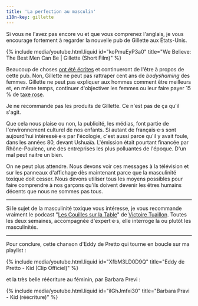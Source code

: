 ```yaml
---
title: 'La perfection au masculin'
i18n-key: gillette
---
```


Si vous ne l'avez pas encore vu et que vous comprenez l'anglais, je vous encourage fortement à regarder la nouvelle pub de Gillette aux États-Unis.

<!-- more -->

{% include media/youtube.html.liquid id="koPmuEyP3a0" title="We Believe: The Best Men Can Be | Gillette (Short Film)" %}

Beaucoup de choses [ont été écrites](http://cheekmagazine.fr/societe/pub-gillette-masculinistes/) et continueront de l'être à propos de cette pub. Non, Gillette ne peut pas rattraper cent ans de _bodyshaming_ des femmes. Gillette ne peut pas expliquer aux hommes comment être meilleurs et, en même temps, continuer d'objectiver les femmes ou leur faire payer 15 % de [taxe rose](https://www.neonmag.fr/produits-pour-femmes-plus-chers-la-taxe-rose-existe-t-elle-vraiment-505677.html).

Je ne recommande pas les produits de Gillette. Ce n'est pas de ça qu'il s'agit.

Que cela nous plaise ou non, la publicité, les médias, font partie de l'environnement culturel de nos enfants. Si autant de français·e·s sont aujourd'hui intéressé·e·s par l'écologie, c'est aussi parce qu'il y avait foule, dans les années 80, devant Ushuaïa. L'émission était pourtant financée par Rhône-Poulenc, une des entreprises les plus polluantes de l'époque. D'un mal peut naitre un bien.

On ne peut plus attendre. Nous devons voir ces messages à la télévision et sur les panneaux d'affichage dès maintenant parce que la masculinité toxique doit cesser. Nous devons utiliser tous les moyens possibles pour faire comprendre à nos garçons qu'ils doivent devenir les êtres humains décents que nous ne sommes pas tous.

***

Si le sujet de la masculinité toxique vous intéresse, je vous recommande vraiment le podcast "[Les Couilles sur la Table](https://www.binge.audio/category/les-couilles-sur-la-table/)" de [Victoire Tuaillon](https://twitter.com/vtuaillon). Toutes les deux semaines, accompagnée d'expert·e·s, elle interroge la ou plutôt les masculinités.

***

Pour conclure, cette chanson d'Eddy de Pretto qui tourne en boucle sur ma playlist :

{% include media/youtube.html.liquid id="XfbM3LD0D9Q" title="Eddy de Pretto - Kid (Clip Officiel)" %}

et la très belle réécriture au féminin, par Barbara Previ :

{% include media/youtube.html.liquid id="ilGhJmfxi30" title="Barbara Pravi - Kid (réécriture)" %}

